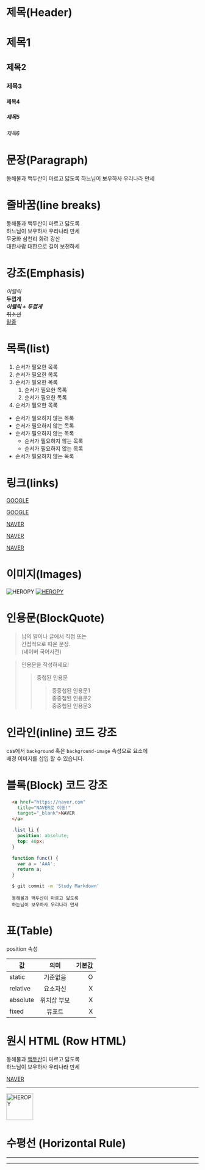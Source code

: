 # 제목(Header)

# 제목1
## 제목2
### 제목3
#### 제목4
##### 제목5
###### 제목6

# 문장(Paragraph)
동해물과 백두산이 마르고 닳도록
하느님이 보우하사 우리나라 만세

# 줄바꿈(line breaks)
동해물과 백두산이 마르고 닳도록  
하느님이 보우하사 우리나라 만세  
무궁화 삼천리 화려 강산<br />
대한사람 대한으로 길이 보전하세  

# 강조(Emphasis)

_이텔릭_  
**두껍게**  
**_이텔릭 + 두껍게_**  
~~취소선~~  
<u>밑줄</u>

# 목록(list)
1. 순서가 필요한 목록
1. 순서가 필요한 목록
1. 순서가 필요한 목록
    1. 순서가 필요한 목록
    1. 순서가 필요한 목록
1. 순서가 필요한 목록

- 순서가 필요하지 않는 목록
- 순서가 필요하지 않는 목록
- 순서가 필요하지 않는 목록
    - 순서가 필요하지 않는 목록
    - 순서가 필요하지 않는 목록
- 순서가 필요하지 않는 목록

# 링크(links)

<a href="https://google.com">GOOGLE</a>  

[GOOGLE](https://google.com)

<a href="https://naver.com" 
title="NAVER로 이동!">NAVER</a>

[NAVER](https://naver.com "NAVER로 이동!")

<a href="https://naver.com"
title="NAVER로 이동!"
target="_blank">NAVER</a>

# 이미지(Images)

![HEROPY](https://heropy.blog/css/images/logo.png)
[![HEROPY](https://heropy.blog/css/images/logo.png)](https://heropy.blog/)

# 인용문(BlockQuote)

> 남의 말이나 글에서 직접 또는   
간접적으로 따온 문장.  
> (네이버 국어사전)

> 인용문을 작성하세요!  
>> 중첩된 인용문 
>>> 중중첩된 인용문1  
>>> 중중첩된 인용문2  
>>> 중중첩된 인용문3  

# 인라인(inline) 코드 강조

css에서 `background` 혹은 `background-image` 속성으로 요소에  
배경 이미지를 삽입 할 수 있습니다.

# 블록(Block) 코드 강조

```html
  <a href="https://naver.com"
    title="NAVER로 이동!"
    target="_blank">NAVER
  </a>
```

```css
  .list li {
    position: absolute;
    top: 40px;
  }
```

```javascript
  function func() {
    var a = 'AAA';
    return a;
  }
```

```bash
  $ git commit -m 'Study Markdown'
```

```plaintext
  동해물과 백두산이 마르고 닳도록  
  하는님이 보우하사 우리나라 만세
```

# 표(Table)

position 속성

값 | 의미 | 기본값
--|:--:|--:|
static |  기준없음 | O
relative |  요소자신 | X
absolute | 위치상 부모 | X
fixed | 뷰포트 | X

# 원시 HTML (Row HTML)

동해물과 <span style="text-decoration: underline;">백두산</span>이 마르고 닳도록<br/>
하느님이 보우하사 우리나라 만세

<a href="https://naver.com"
title="NAVER로 이동!"
target="_blank">NAVER</a>

---

<img width="70" src="https://heropy.blog/css/images/logo.png" alt="HEROPY" />

# 수평선 (Horizontal Rule)

---

***
